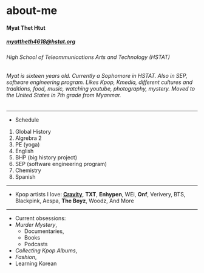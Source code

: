# about-me

#### Myat Thet Htut

##### myattheth4618@hstat.org

###### High School of Teleommunications Arts and Technology (HSTAT)  
###### Myat is sixteen years old. Currently a Sophomore in HSTAT. Also in SEP, software engineering program. Likes Kpop, Kmedia, different cultures and traditions, food, music, watching youtube, photography, mystery. Moved to the United States in 7th grade from Myanmar. 
---
* Schedule
1. Global History
2. Algrebra 2
3. PE (yoga)
4. English
5. BHP (big history project)
6. SEP (software engineering program)
7. Chemistry
8. Spanish
--- 
* Kpop artists I love:
[**Cravity**](https://kprofiles.com/cravity-members-profile/),
**TXT**,
**Enhypen**,
WEi,
**Onf**,
Verivery,
BTS,
Blackpink,
Aespa,
**The Boyz**,
Woodz,
And More
---
* Current obsessions:
* _Murder Mystery_,
    * Documentaries,
    * Books
    * Podcasts
* _Collecting Kpop Albums_,
* _Fashion_,
* Learning Korean